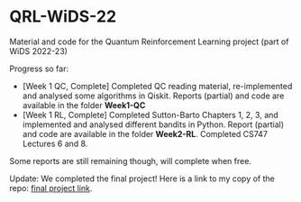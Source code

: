 # QRL-WiDS-22

Material and code for the Quantum Reinforcement Learning project (part of WiDS 2022-23)

Progress so far:
- [Week 1 QC, Complete] Completed QC reading material, re-implemented and analysed some algorithms in Qiskit. Reports (partial) and code are available in the folder **Week1-QC**
- [Week 1 RL, Complete] Completed Sutton-Barto Chapters 1, 2, 3, and implemented and analysed different bandits in Python. Report (partial) and code are available in the folder **Week2-RL**. Completed CS747 Lectures 6 and 8.

Some reports are still remaining though, will complete when free.

Update: We completed the final project! Here is a link to my copy of the repo: [final project link](https://github.com/mathismusic/RL-Based-Quantum-Circuit-Generator).
